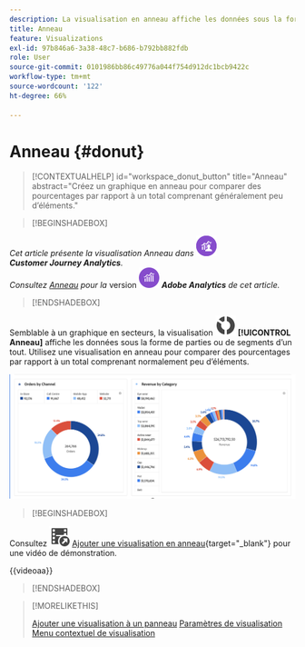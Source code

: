 ```yaml
---
description: La visualisation en anneau affiche les données sous la forme de parties ou de segments d’un tout.
title: Anneau
feature: Visualizations
exl-id: 97b846a6-3a38-48c7-b686-b792bb882fdb
role: User
source-git-commit: 0101986bb86c49776a044f754d912dc1bcb9422c
workflow-type: tm+mt
source-wordcount: '122'
ht-degree: 66%

---
```


# Anneau {#donut}

<!-- markdownlint-disable MD034 -->

>[!CONTEXTUALHELP]
>id="workspace_donut_button"
>title="Anneau"
>abstract="Créez un graphique en anneau pour comparer des pourcentages par rapport à un total comprenant généralement peu d’éléments."

<!-- markdownlint-enable MD034 -->


>[!BEGINSHADEBOX]

_Cet article présente la visualisation Anneau dans_ ![CustomerJourneyAnalytics](/help/assets/icons/CustomerJourneyAnalytics.svg) _&#x200B;**Customer Journey Analytics**._<br/>_Consultez [Anneau](https://experienceleague.adobe.com/fr/docs/analytics/analyze/analysis-workspace/visualizations/donut) pour la_ version ![AdobeAnalytics](/help/assets/icons/AdobeAnalytics.svg) _&#x200B;**Adobe Analytics** de cet article._

>[!ENDSHADEBOX]


Semblable à un graphique en secteurs, la visualisation ![GraphDonut](/help/assets/icons/GraphDonut.svg) **[!UICONTROL Anneau]** affiche les données sous la forme de parties ou de segments d’un tout. Utilisez une visualisation en anneau pour comparer des pourcentages par rapport à un total comprenant normalement peu d’éléments.

![Graphique en anneau présentant les données sous la forme de parties ou de segments d’un tout.](assets/donut.png)


>[!BEGINSHADEBOX]

Consultez ![VideoCheckedOut](/help/assets/icons/VideoCheckedOut.svg) [Ajouter une visualisation en anneau](https://video.tv.adobe.com/v/334309/?quality=12&learn=on){target="_blank"} pour une vidéo de démonstration.

{{videoaa}}

>[!ENDSHADEBOX]


>[!MORELIKETHIS]
>
>[Ajouter une visualisation à un panneau](/help/analysis-workspace/visualizations/freeform-analysis-visualizations.md#add-visualizations-to-a-panel)
>[Paramètres de visualisation](/help/analysis-workspace/visualizations/freeform-analysis-visualizations.md#settings)
>[Menu contextuel de visualisation](/help/analysis-workspace/visualizations/freeform-analysis-visualizations.md#context-menu)
>

